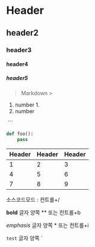 # Header	#

## header2	##

### header3	###

#### header4	####

##### header5	#####

> Markdown	>



1. number	1.
2. number



​	```

```python
def foo():
	pass
```





| Header | Header | Header |
| ------ | ------ | ------ |
| 1      | 2      | 3      |
| 4      | 5      | 6      |
| 7      | 8      | 9      |



소스코드모드 : 컨트롤+/ 



**bold**  글자 양쪽 ** 또는 컨트롤+b

*emphasis*	글자 양쪽 * 또는 컨트롤+i

`test`	글자 양쪽 ` 



 